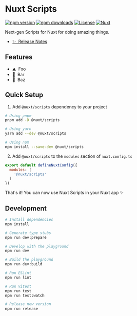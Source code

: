 # Nuxt Scripts

[![npm version][npm-version-src]][npm-version-href]
[![npm downloads][npm-downloads-src]][npm-downloads-href]
[![License][license-src]][license-href]
[![Nuxt][nuxt-src]][nuxt-href]

Next-gen Scripts for Nuxt for doing amazing things.

- [✨ &nbsp;Release Notes](/CHANGELOG.md)
<!-- - [🏀 Online playground](https://stackblitz.com/github/your-org/@nuxt/scripts?file=playground%2Fapp.vue) -->
<!-- - [📖 &nbsp;Documentation](https://example.com) -->

## Features

<!-- Highlight some of the features your module provide here -->
- ⛰ &nbsp;Foo
- 🚠 &nbsp;Bar
- 🌲 &nbsp;Baz

## Quick Setup

1. Add `@nuxt/scripts` dependency to your project

```bash
# Using pnpm
pnpm add -D @nuxt/scripts

# Using yarn
yarn add --dev @nuxt/scripts

# Using npm
npm install --save-dev @nuxt/scripts
```

2. Add `@nuxt/scripts` to the `modules` section of `nuxt.config.ts`

```js
export default defineNuxtConfig({
  modules: [
    '@nuxt/scripts'
  ]
})
```

That's it! You can now use Nuxt Scripts in your Nuxt app ✨

## Development

```bash
# Install dependencies
npm install

# Generate type stubs
npm run dev:prepare

# Develop with the playground
npm run dev

# Build the playground
npm run dev:build

# Run ESLint
npm run lint

# Run Vitest
npm run test
npm run test:watch

# Release new version
npm run release
```

<!-- Badges -->
[npm-version-src]: https://img.shields.io/npm/v/@nuxt/scripts/latest.svg?style=flat&colorA=18181B&colorB=28CF8D
[npm-version-href]: https://npmjs.com/package/@nuxt/scripts

[npm-downloads-src]: https://img.shields.io/npm/dm/@nuxt/scripts.svg?style=flat&colorA=18181B&colorB=28CF8D
[npm-downloads-href]: https://npmjs.com/package/@nuxt/scripts

[license-src]: https://img.shields.io/npm/l/@nuxt/scripts.svg?style=flat&colorA=18181B&colorB=28CF8D
[license-href]: https://npmjs.com/package/@nuxt/scripts

[nuxt-src]: https://img.shields.io/badge/Nuxt-18181B?logo=nuxt.js
[nuxt-href]: https://nuxt.com
